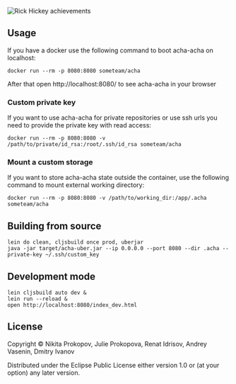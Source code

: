 ![Rick Hickey achievements](https://raw.githubusercontent.com/someteam/acha/master/hickey.png)

## Usage

If you have a docker use the following command to boot acha-acha on localhost:

    docker run --rm -p 8080:8080 someteam/acha

After that open http://localhost:8080/ to see acha-acha in your browser

### Custom private key

If you want to use acha-acha for private repositories or use ssh urls you need to provide the private key with read access:

    docker run --rm -p 8080:8080 -v /path/to/private/id_rsa:/root/.ssh/id_rsa someteam/acha

### Mount a custom storage

If you want to store acha-acha state outside the container, use the following command to mount external working directory:

    docker run --rm -p 8080:8080 -v /path/to/working_dir:/app/.acha someteam/acha

## Building from source

    lein do clean, cljsbuild once prod, uberjar
    java -jar target/acha-uber.jar --ip 0.0.0.0 --port 8080 --dir .acha --private-key ~/.ssh/custom_key

## Development mode

    lein cljsbuild auto dev &
    lein run --reload &
    open http://localhost:8080/index_dev.html

## License

Copyright © Nikita Prokopov, Julie Prokopova, Renat Idrisov, Andrey Vasenin, Dmitry Ivanov

Distributed under the Eclipse Public License either version 1.0 or (at your option) any later version.
